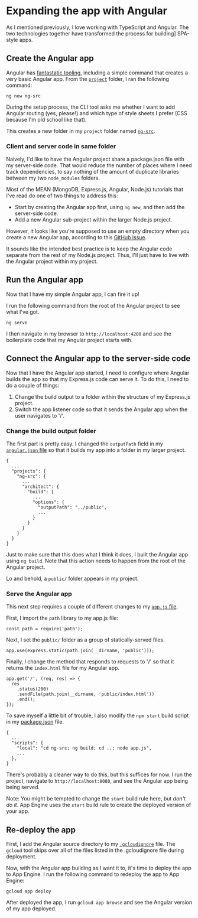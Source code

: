 # Expanding the app with Angular

As I mentioned previously, I love working with TypeScript and Angular.
The two technologies together have transformed the process for building]
SPA-style apps.

## Create the Angular app

Angular has [fantastatic tooling](https://angular.io/cli), including a simple
command that creates a very basic Angular app. From the [`project`](../project)
folder, I ran the following command:

```
ng new ng-src

```

During the setup process, the CLI tool asks me whether I want to add
Angular routing (yes, please!) and which type of style sheets I prefer
(CSS because I'm old school like that).

This creates a new folder in my `project` folder named
[`ng-src`](../project/ng-src).

### Client and server code in same folder

Naively, I'd like to have the Angular project share a package.json
file with my server-side code. That would reduce the number of places
where I need track dependencies, to say nothing of the amount of duplicate
libraries between my two `node_modules` folders.

Most of the MEAN (MongoDB, Express.js, Angular, Node.js) tutorials
that I've read do one of two things to address this:

  * Start by creating the Angular app first, using `ng new`, and then
    add the server-side code.
  * Add a new Angular sub-project within the larger Node.js project.

However, it looks like you're supposed to use an empty directory when you
create a new Angular app, according to this
[GitHub issue](https://github.com/angular/angular-cli/issues/15440).

It sounds like the intended best practice is to keep the Angular code
separate from the rest of my Node.js project. Thus, I'll just have to live with
the Angular project within my project.

## Run the Angular app

Now that I have my simple Angular app, I can fire it up!

I run the following command from the root of the Angular project to see what
I've got.

```
ng serve
```

I then navigate in my browser to `http://localhost:4200` and see the boilerplate
code that my Angular project starts with.

## Connect the Angular app to the server-side code

Now that I have the Angular app started, I need to configure where Angular
builds the app so that my Express.js code can serve it. To do this, I need to
do a couple of things:

 1. Change the build output to a folder within the structure of my Express.js
    project.
 1. Switch the app listener code so that it sends the Angular app when the
    user navigates to '/'.

### Change the build output folder

The first part is pretty easy. I changed the `outputPath` field in my
[`angular.json` file](../project/ng-src/angular.json) so that it builds my app
into a folder in my larger project.

```
{
  ...
  "projects": {
    "ng-src": {
      ...
      "architect": {
        "build": {
          ...
          "options": {
            "outputPath": "../public",
            ...
          }
        }
      }
    }
  }
}
```

Just to make sure that this does what I think it does, I built the Angular app
using `ng build`. Note that this action needs to happen from the root of the
Angular project.

Lo and behold, a `public/` folder appears in my project.

### Serve the Angular app

This next step requires a couple of different changes to my
[`app.js` file](project/app.js).

First, I import the `path` library to my app.js file:

```
const path = require('path');
```

Next, I set the `public/` folder as a group of statically-served files.

```
app.use(express.static(path.join(__dirname, 'public')));
```

Finally, I change the method that responds to requests to '/' so that it
returns the `index.html` file for my Angular app.

```
app.get('/', (req, res) => {
  res
    .status(200)
    .sendFile(path.join(__dirname, 'public/index.html'))
    .end();
});
```

To save myself a little bit of trouble, I also modify the `npm start`
build script in my [package.json](project/package.json) file.

```
{
  ...
  "scripts": {
    "local": "cd ng-src; ng build; cd ..; node app.js",
    ...
  },
}
```

There's probably a cleaner way to do this, but this suffices for now. I run the
project, navigate to `http://localhost:8080`, and see the Angular app being
being served.

Note: You might be tempted to change the `start` build rule here, but
*don't do it*. App Engine uses the `start` build rule to create the deployed
version of your app.

## Re-deploy the app

First, I add the Angular source directory to my
[`.gcloudignore`](project/.gcloudignore) file. The `gcloud` tool skips over all
of the files listed in the .gcloudignore file during deployment.

Now, with the Angular app building as I want it to, it's time to deploy the
app to App Engine. I run the following command to redeploy the app to
App Engine:

```
gcloud app deploy
```

After deployed the app, I run `gcloud app browse` and see the Angular version
of my app deployed.

